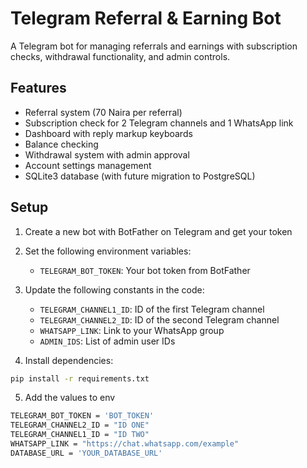 # Telegram Referral & Earning Bot

A Telegram bot for managing referrals and earnings with subscription checks, withdrawal functionality, and admin controls.

## Features

- Referral system (70 Naira per referral)
- Subscription check for 2 Telegram channels and 1 WhatsApp link
- Dashboard with reply markup keyboards
- Balance checking
- Withdrawal system with admin approval
- Account settings management
- SQLite3 database (with future migration to PostgreSQL)

## Setup

1. Create a new bot with BotFather on Telegram and get your token
2. Set the following environment variables:
   - `TELEGRAM_BOT_TOKEN`: Your bot token from BotFather

3. Update the following constants in the code:
   - `TELEGRAM_CHANNEL1_ID`: ID of the first Telegram channel
   - `TELEGRAM_CHANNEL2_ID`: ID of the second Telegram channel
   - `WHATSAPP_LINK`: Link to your WhatsApp group
   - `ADMIN_IDS`: List of admin user IDs

4. Install dependencies:
```bash
pip install -r requirements.txt

```

5. Add the values to env
```bash
TELEGRAM_BOT_TOKEN = 'BOT_TOKEN'
TELEGRAM_CHANNEL2_ID = "ID ONE" 
TELEGRAM_CHANNEL1_ID = "ID TWO"
WHATSAPP_LINK = "https://chat.whatsapp.com/example"
DATABASE_URL = 'YOUR_DATABASE_URL'
```